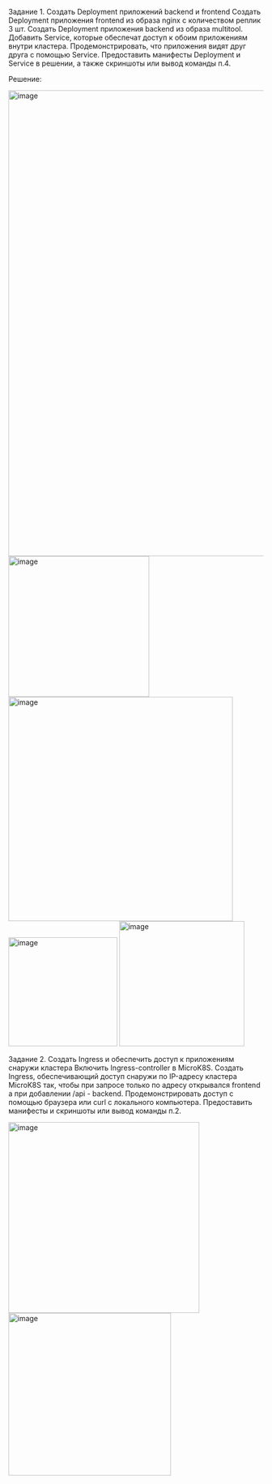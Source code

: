 Задание 1. Создать Deployment приложений backend и frontend
Создать Deployment приложения frontend из образа nginx с количеством реплик 3 шт.
Создать Deployment приложения backend из образа multitool.
Добавить Service, которые обеспечат доступ к обоим приложениям внутри кластера.
Продемонстрировать, что приложения видят друг друга с помощью Service.
Предоставить манифесты Deployment и Service в решении, а также скриншоты или вывод команды п.4.

Решение:

<img width="920" alt="image" src="https://github.com/user-attachments/assets/c7978a92-89ea-4d74-adb2-9b8961067524">

<img width="278" alt="image" src="https://github.com/user-attachments/assets/2c3f565d-516f-4bfc-b5a8-080e2879a665">

<img width="443" alt="image" src="https://github.com/user-attachments/assets/f3966d5e-86ac-4bf7-8caa-ef801a8a3620">

<img width="215" alt="image" src="https://github.com/user-attachments/assets/bfa4745d-4be5-4f53-af98-b67ea422cc49">

<img width="247" alt="image" src="https://github.com/user-attachments/assets/93080dbb-127f-4648-80fb-2df78b2fe962">







Задание 2. Создать Ingress и обеспечить доступ к приложениям снаружи кластера
Включить Ingress-controller в MicroK8S.
Создать Ingress, обеспечивающий доступ снаружи по IP-адресу кластера MicroK8S так, чтобы при запросе только по адресу открывался frontend а при добавлении /api - backend.
Продемонстрировать доступ с помощью браузера или curl с локального компьютера.
Предоставить манифесты и скриншоты или вывод команды п.2.

<img width="377" alt="image" src="https://github.com/user-attachments/assets/d07ed542-d24e-4c95-95f3-539ce7d34477">

<img width="321" alt="image" src="https://github.com/user-attachments/assets/7653fa05-44a8-44f7-8ea2-36d7feed2be7">


